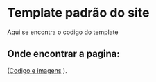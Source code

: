 # Template padrão do site

Aqui se encontra o codigo do template

## Onde encontrar a pagina:
([Codigo e imagens](https://github.com/ICEI-PUC-Minas-PCO-SI/pco-si-2023-1-p1-proj-web-t2-g1/tree/main/src) ).
